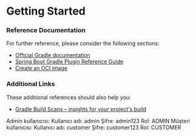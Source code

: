 # Getting Started

### Reference Documentation

For further reference, please consider the following sections:

* [Official Gradle documentation](https://docs.gradle.org)
* [Spring Boot Gradle Plugin Reference Guide](https://docs.spring.io/spring-boot/3.4.1/gradle-plugin)
* [Create an OCI image](https://docs.spring.io/spring-boot/3.4.1/gradle-plugin/packaging-oci-image.html)

### Additional Links

These additional references should also help you:

* [Gradle Build Scans – insights for your project's build](https://scans.gradle.com#gradle)

Admin kullanıcısı:
Kullanıcı adı: admin
Şifre: admin123
Rol: ADMIN
Müşteri kullanıcısı:
Kullanıcı adı: customer
Şifre: customer123
Rol: CUSTOMER
